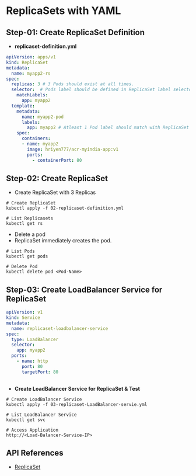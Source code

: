 # ReplicaSets with YAML

## Step-01: Create ReplicaSet Definition
- **replicaset-definition.yml**
```yml
apiVersion: apps/v1
kind: ReplicaSet
metadata:
  name: myapp2-rs
spec:
  replicas: 3 # 3 Pods should exist at all times.
  selector:  # Pods label should be defined in ReplicaSet label selector
    matchLabels:
      app: myapp2
  template:
    metadata:
      name: myapp2-pod
      labels:
        app: myapp2 # Atleast 1 Pod label should match with ReplicaSet Label Selector
    spec:
      containers:
      - name: myapp2
        image: hriyen777/acr-myindia-app:v1
        ports:
          - containerPort: 80
```
## Step-02: Create ReplicaSet
- Create ReplicaSet with 3 Replicas
```
# Create ReplicaSet
kubectl apply -f 02-replicaset-definition.yml

# List Replicasets
kubectl get rs
```
- Delete a pod
- ReplicaSet immediately creates the pod. 
```
# List Pods
kubectl get pods

# Delete Pod
kubectl delete pod <Pod-Name>
```

## Step-03: Create LoadBalancer Service for ReplicaSet
```yml
apiVersion: v1
kind: Service
metadata:
  name: replicaset-loadbalancer-service
spec:
  type: LoadBalancer 
  selector: 
    app: myapp2 
  ports: 
    - name: http
      port: 80
      targetPort: 80
     
```
- **Create LoadBalancer Service for ReplicaSet & Test**
```
# Create LoadBalancer Service
kubectl apply -f 03-replicaset-LoadBalancer-servie.yml

# List LoadBalancer Service
kubectl get svc

# Access Application
http://<Load-Balancer-Service-IP>

```

## API References
- [ReplicaSet](https://kubernetes.io/docs/reference/generated/kubernetes-api/v1.19/#replicaset-v1-apps)